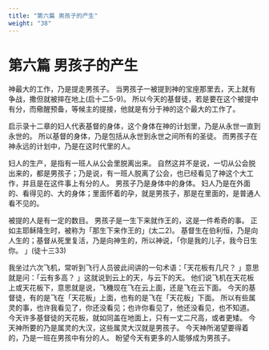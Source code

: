 ```yaml
---
title: "第六篇 男孩子的产生"
weight: "38"
---
```


# 第六篇 男孩子的产生


神最大的工作，乃是提走男孩子。
当男孩子一被提到神的宝座那里去，天上就有争战，撒但就被摔在地上(启十二5-9)。
所以今天的基督徒，若是要在这个被提中有分，而儆醒预备，等候主的提接，他就是有分于神的这个最大的工作了。

启示录十二章的妇人代表基督的身体，这个身体在神的计划里，乃是从永世一直到永世的。
所以基督的身体，乃是包括从永世到永世之间所有的圣徒。
而男孩子在神永远的计划中，乃是在这时代里的人。

妇人的生产，是指有一班人从公会里脱离出来。
自然这并不是说，一切从公会脱出来的，都是男孩子；乃是说，有一班人脱离了公会，也已经看见了神这个大工作，并且是在这件事上有分的人。
男孩子乃是身体中的身体。
妇人乃是在外面的、看得见的、大的身体；里面怀着的孕，就是男孩子，那是在里面的，是普通人看不见的。

被提的人是有一定的数目。
男孩子是一生下来就作王的，这是一件希奇的事。
正如主耶稣降生时，被称为「那生下来作王的」(太二2)。
基督生在伯利恒，乃是向人生的；基督从死里复活，乃是向神生的，所以神说，「你是我的儿子，我今日生你。
」(徒十三33)

我坐过六次飞机，常听到飞行人员彼此间讲的一句术语：「天花板有几尺？
」意思就是问：「云有多高？
」这就说到云上的天，与云下的天。
他们说飞机在天花板上或天花板下，意思就是说，飞穖现在飞在云上面，还是飞在云下面。
今天的基督徒，有的是飞在「天花板」上面，也有的是飞在「天花板」下面。
所以有些属灵的事，也许我看见了，你还没看见；也许你看见了，他还没看见，也不知道。
今天许多基督徒的天花板，就如同盖在地面上，只有一丈二尺高，或者更矮。
今天神所要的乃是属灵的大汉，这些属灵大汉就是男孩子。
今天神所渴望要得着的，乃是一班在男孩中有分的人。
盼望今天有更多的人能够成为男孩子。
